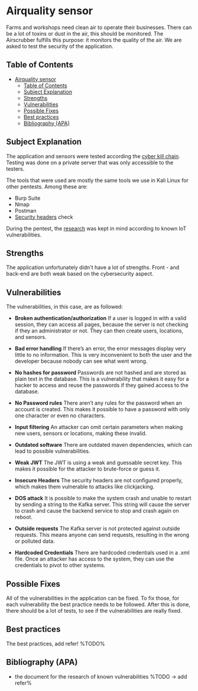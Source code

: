 # Airquality sensor

Farms and workshops need clean air to operate their businesses. There can be a lot of toxins or dust in the air, this should be monitored. The Airscrubber fulfills this purpose: it monitors the quality of the air. We are asked to test the security of the application.

## Table of Contents

- [Airquality sensor](#airquality-sensor)
  - [Table of Contents](#table-of-contents)
  - [Subject Explanation](#subject-explanation)
  - [Strengths](#strengths)
  - [Vulnerabilities](#vulnerabilities)
  - [Possible Fixes](#possible-fixes)
  - [Best practices](#best-practices)
  - [Bibliography (APA)](#bibliography-apa)

## Subject Explanation

The application and sensors were tested according the [cyber kill chain](https://www.varonis.com/blog/cyber-kill-chain/). Testing was done on a private server that was only accessible to the testers.

The tools that were used are mostly the same tools we use in Kali Linux for other pentests. Among these are:

- Burp Suite
- Nmap
- Postman
- [Security headers](https://www.securityheaders.com) check

During the pentest, the [research](/research) was kept in mind according to known IoT vulnerabilities.

## Strengths

The application unfortunately didn't have a lot of strengths. Front - and back-end are both weak based on the cybersecurity aspect.

## Vulnerabilities

The vulnerabilities, in this case, are as followed:

- **Broken authentication/authorization**
    If a user is logged in with a valid session, they can access all pages, because the server is not checking if they an administrator or not. They can then create users, locations, and sensors.

- **Bad error handling**
    If there’s an error, the error messages display very little to no information. This is very inconvenient to both the user and the developer because nobody can see what went wrong.

- **No hashes for password**
    Passwords are not hashed and are stored as plain text in the database. This is a vulnerability that makes it easy for a hacker to access and reuse the passwords if they gained access to the database.

- **No Password rules**
    There aren’t any rules for the password when an account is created. This makes it possible to have a password with only one character or even no characters.

- **Input filtering**
    An attacker can omit certain parameters when making new users, sensors or locations, making these invalid.

- **Outdated software**
    There are outdated maven dependencies, which can lead to possible vulnerabilities.

- **Weak JWT**
    The JWT is using a weak and guessable secret key. This makes it possible for the attacker to brute-force or guess it.

- **Insecure Headers**
    The security headers are not configured properly, which makes them vulnerable to attacks like clickjacking.

- **DOS attack**
    It is possible to make the system crash and unable to restart by sending a string to the Kafka server. This string will cause the server to crash and cause the backend service to stop and crash again on reboot.

- **Outside requests**
    The Kafka server is not protected against outside requests. This means anyone can send requests, resulting in the wrong or polluted data.

- **Hardcoded Credentials**
    There are hardcoded credentials used in a .xml file. Once an attacker has access to the system, they can use the credentials to pivot to other systems.

## Possible Fixes

All of the vulnerabilities in the application can be fixed. To fix those, for each vulnerability
the best practice needs to be followed. After this is done, there should be a lot of tests, to see if the vulnerabilities are
really fixed.

## Best practices

The best practices, add refer! %TODO%

## Bibliography (APA)

- the document for the research of known vulnerabilities %TODO -> add refer%
